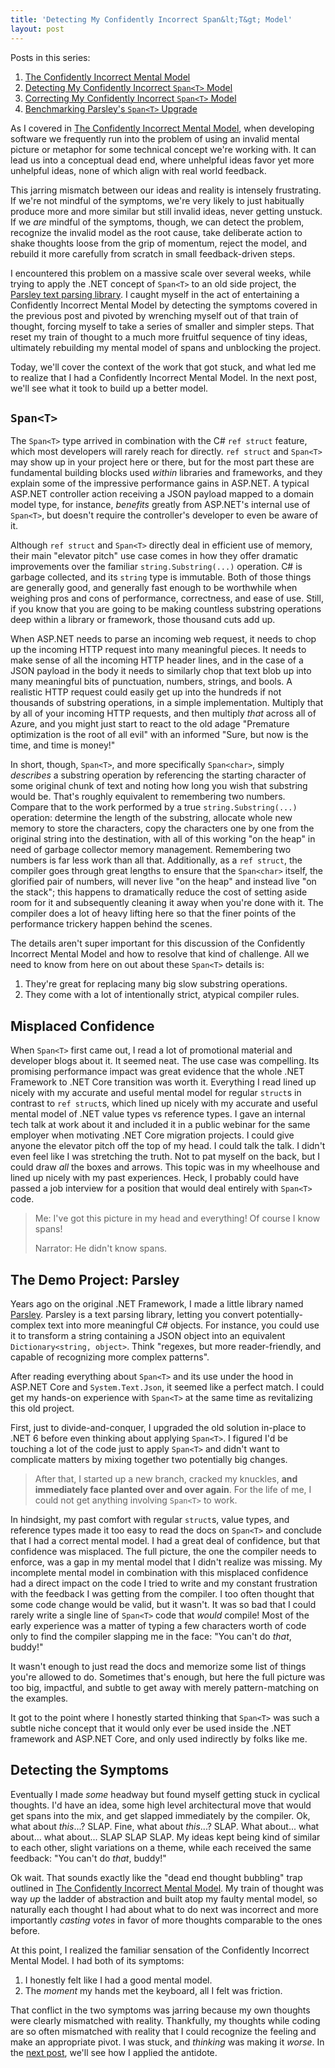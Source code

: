 ```yaml
---
title: 'Detecting My Confidently Incorrect Span&lt;T&gt; Model'
layout: post
---
```

Posts in this series:

1. [The Confidently Incorrect Mental Model](https://patrick.lioi.net/2022/08/08/the-confidently-incorrect-mental-model/)
2. [Detecting My Confidently Incorrect `Span<T>` Model](https://patrick.lioi.net/2022/08/09/detecting-my-confidently-incorrect-span-t-model/)
3. [Correcting My Confidently Incorrect `Span<T>` Model](https://patrick.lioi.net/2022/08/10/correcting-my-confidently-incorrect-span-t-model/)
4. [Benchmarking Parsley's `Span<T>` Upgrade](https://patrick.lioi.net/2022/08/11/benchmarking-parsley-span-t-upgrade/)


As I covered in [The Confidently Incorrect Mental Model](https://patrick.lioi.net/2022/08/08/the-confidently-incorrect-mental-model/), when developing software we frequently run into the problem of using an invalid mental picture or metaphor for some technical concept we're working with. It can lead us into a conceptual dead end, where unhelpful ideas favor yet more unhelpful ideas, none of which align with real world feedback.

This jarring mismatch between our ideas and reality is intensely frustrating. If we're not mindful of the symptoms, we're very likely to just habitually produce more and more similar but still invalid ideas, never getting unstuck. If we *are* mindful of the symptoms, though, we can detect the problem, recognize the invalid model as the root cause, take deliberate action to shake thoughts loose from the grip of momentum, reject the model, and rebuild it more carefully from scratch in small feedback-driven steps.

I encountered this problem on a massive scale over several weeks, while trying to apply the .NET concept of `Span<T>` to an old side project, the [Parsley text parsing library](https://github.com/plioi/parsley). I caught myself in the act of entertaining a Confidently Incorrect Mental Model by detecting the symptoms covered in the previous post and pivoted by wrenching myself out of that train of thought, forcing myself to take a series of smaller and simpler steps. That reset my train of thought to a much more fruitful sequence of tiny ideas, ultimately rebuilding my mental model of spans and unblocking the project.

Today, we'll cover the context of the work that got stuck, and what led me to realize that I had a Confidently Incorrect Mental Model. In the next post, we'll see what it took to build up a better model.


## `Span<T>`

The `Span<T>` type arrived in combination with the C# `ref struct` feature, which most developers will rarely reach for directly. `ref struct` and `Span<T>` may show up in your project here or there, but for the most part these are fundamental building blocks used *within* libraries and frameworks, and they explain some of the impressive performance gains in ASP.NET. A typical ASP.NET controller action receiving a JSON payload mapped to a domain model type, for instance, *benefits* greatly from ASP.NET's internal use of `Span<T>`, but doesn't require the controller's developer to even be aware of it.

Although `ref struct` and `Span<T>` directly deal in efficient use of memory, their main "elevator pitch" use case comes in how they offer dramatic improvements over the familiar `string.Substring(...)` operation. C# is garbage collected, and its `string` type is immutable. Both of those things are generally good, and generally fast enough to be worthwhile when weighing pros and cons of performance, correctness, and ease of use. Still, if you know that you are going to be making countless substring operations deep within a library or framework, those thousand cuts add up.

When ASP.NET needs to parse an incoming web request, it needs to chop up the incoming HTTP request into many meaningful pieces. It needs to make sense of all the incoming HTTP header lines, and in the case of a JSON payload in the body it needs to similarly chop that text blob up into many meaningful bits of punctuation, numbers, strings, and bools. A realistic HTTP request could easily get up into the hundreds if not thousands of substring operations, in a simple implementation. Multiply that by all of your incoming HTTP requests, and then multiply *that* across all of Azure, and you might just start to react to the old adage "Premature optimization is the root of all evil" with an informed "Sure, but now is the time, and time is money!"

In short, though, `Span<T>`, and more specifically `Span<char>`, simply *describes* a substring operation by referencing the starting character of some original chunk of text and noting how long you wish that substring would be. That's roughly equivalent to remembering two numbers. Compare that to the work performed by a true `string.Substring(...)` operation: determine the length of the substring, allocate whole new memory to store the characters, copy the characters one by one from the original string into the destination, with all of this working "on the heap" in need of garbage collector memory management. Remembering two numbers is far less work than all that. Additionally, as a `ref struct`, the compiler goes through great lengths to ensure that the `Span<char>` itself, the glorified pair of numbers, will never live "on the heap" and instead live "on the stack"; this happens to dramatically reduce the cost of setting aside room for it and subsequently cleaning it away when you're done with it. The compiler does a lot of heavy lifting here so that the finer points of the performance trickery happen behind the scenes.

The details aren't super important for this discussion of the Confidently Incorrect Mental Model and how to resolve that kind of challenge. All we need to know from here on out about these `Span<T>` details is:

1. They're great for replacing many big slow substring operations.
2. They come with a lot of intentionally strict, atypical compiler rules.


## Misplaced Confidence

When `Span<T>` first came out, I read a lot of promotional material and developer blogs about it. It seemed neat. The use case was compelling. Its promising performance impact was great evidence that the whole .NET Framework to .NET Core transition was worth it. Everything I read lined up nicely with my accurate and useful mental model for regular `struct`s in contrast to `ref struct`s, which lined up nicely with my accurate and useful mental model of .NET value types vs reference types. I gave an internal tech talk at work about it and included it in a public webinar for the same employer when motivating .NET Core migration projects. I could give anyone the elevator pitch off the top of my head. I could talk the talk. I didn't even feel like I was stretching the truth. Not to pat myself on the back, but I could draw *all* the boxes and arrows. This topic was in my wheelhouse and lined up nicely with my past experiences. Heck, I probably could have passed a job interview for a position that would deal entirely with `Span<T>` code.

> Me: I've got this picture in my head and everything! Of course I know spans!
>
> Narrator: He didn't know spans.


## The Demo Project: Parsley

Years ago on the original .NET Framework, I made a little library named [Parsley](https://github.com/plioi/parsley). Parsley is a text parsing library, letting you convert potentially-complex text into more meaningful C# objects. For instance, you could use it to transform a string containing a JSON object into an equivalent `Dictionary<string, object>`. Think "regexes, but more reader-friendly, and capable of recognizing more complex patterns".

After reading everything about `Span<T>` and its use under the hood in ASP.NET Core and `System.Text.Json`, it seemed like a perfect match. I could get my hands-on experience with `Span<T>` at the same time as revitalizing this old project.

First, just to divide-and-conquer, I upgraded the old solution in-place to .NET 6 before even thinking about applying `Span<T>`. I figured I'd be touching a lot of the code just to apply `Span<T>` and didn't want to complicate matters by mixing together two potentially big changes.

> After that, I started up a new branch, cracked my knuckles, **and immediately face planted over and over again**. For the life of me, I could not get anything involving `Span<T>` to work.

In hindsight, my past comfort with regular `struct`s, value types, and reference types made it too easy to read the docs on `Span<T>` and conclude that I had a correct mental model. I had a great deal of confidence, but that confidence was misplaced. The full picture, the one the compiler needs to enforce, was a gap in my mental model that I didn't realize was missing. My incomplete mental model in combination with this misplaced confidence had a direct impact on the code I tried to write and my constant frustration with the feedback I was getting from the compiler. I too often thought that some code change would be valid, but it wasn't. It was so bad that I could rarely write a single line of `Span<T>` code that *would* compile! Most of the early experience was a matter of typing a few characters worth of code only to find the compiler slapping me in the face: "You can't do *that*, buddy!"

It wasn't enough to just read the docs and memorize some list of things you're allowed to do. Sometimes that's enough, but here the full picture was too big, impactful, and subtle to get away with merely pattern-matching on the examples.

It got to the point where I honestly started thinking that `Span<T>` was such a subtle niche concept that it would only ever be used inside the .NET framework and ASP.NET Core, and only used indirectly by folks like me.

## Detecting the Symptoms

Eventually I made *some* headway but found myself getting stuck in cyclical thoughts. I'd have an idea, some high level architectural move that would get spans into the mix, and get slapped immediately by the compiler. Ok, what about *this*...? SLAP. Fine, what about *this*...? SLAP. What about... what about... what about... SLAP SLAP SLAP. My ideas kept being kind of similar to each other, slight variations on a theme, while each received the same feedback: "You can't do *that*, buddy!"

Ok wait. That sounds exactly like the "dead end thought bubbling" trap outlined in [The Confidently Incorrect Mental Model](https://patrick.lioi.net/2022/08/08/the-confidently-incorrect-mental-model/). My train of thought was way *up* the ladder of abstraction and built atop my faulty mental model, so naturally each thought I had about what to do next was incorrect and more importantly *casting votes* in favor of more thoughts comparable to the ones before.

At this point, I realized the familiar sensation of the Confidently Incorrect Mental Model. I had both of its symptoms:

1. I honestly felt like I had a good mental model.
2. The *moment* my hands met the keyboard, all I felt was friction.

That conflict in the two symptoms was jarring because my own thoughts were clearly mismatched with reality. Thankfully, my thoughts while coding are so often mismatched with reality that I could recognize the feeling and make an appropriate pivot. I was stuck, and *thinking* was making it *worse*. In the [next post](https://patrick.lioi.net/2022/08/10/correcting-my-confidently-incorrect-span-t-model/), we'll see how I applied the antidote.
